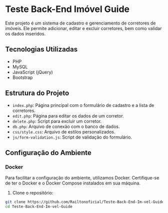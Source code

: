 # Teste Back-End Imóvel Guide

Este projeto é um sistema de cadastro e gerenciamento de corretores de imóveis. Ele permite adicionar, editar e excluir corretores, bem como validar os dados inseridos.

## Tecnologias Utilizadas

- PHP
- MySQL
- JavaScript (jQuery)
- Bootstrap

## Estrutura do Projeto

- `index.php`: Página principal com o formulário de cadastro e a lista de corretores.
- `edit.php`: Página para editar os dados de um corretor.
- `delete.php`: Script para excluir um corretor.
- `db.php`: Arquivo de conexão com o banco de dados.
- `css/style.css`: Arquivo de estilos personalizados.
- `js/form-validation.js`: Script de validação do formulário.

## Configuração do Ambiente

### Docker

Para facilitar a configuração do ambiente, utilizamos Docker. Certifique-se de ter o Docker e o Docker Compose instalados em sua máquina.

1. Clone o repositório:

```bash
git clone https://github.com/Railtonoficial/Teste-Back-End-Im-vel-Guide.git
cd Teste-Back-End-Im-vel-Guide
